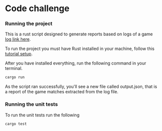 # Code challenge

### Running the project

This is a rust script designed to generate reports based on logs of a game [log link here](https://gist.github.com/cloudwalk-tests/be1b636e58abff14088c8b5309f575d8).

To run the project you must have Rust installed in your machine, follow this [tutorial setup](https://www.rust-lang.org/tools/install).

After you have installed everything, run the following command in your terminal. 

```bash
cargo run
```

As the script ran successfully, you'll see a new file called output.json, that is a report of the game matches  extracted from the log file.

### Running the unit tests

To run the unit tests run the following

```bash
cargo test
```